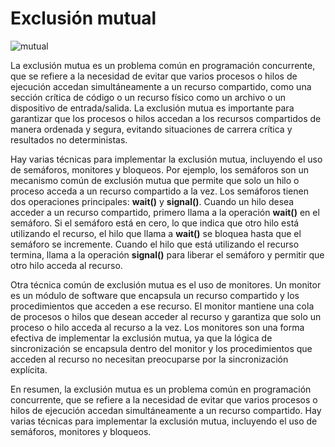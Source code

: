 # Exclusión mutual

![mutual](https://i.imgur.com/uFsqXC2.png)

La exclusión mutua es un problema común en programación concurrente, que se refiere a la necesidad de evitar que varios procesos o hilos de ejecución accedan simultáneamente a un recurso compartido, como una sección crítica de código o un recurso físico como un archivo o un dispositivo de entrada/salida. La exclusión mutua es importante para garantizar que los procesos o hilos accedan a los recursos compartidos de manera ordenada y segura, evitando situaciones de carrera crítica y resultados no deterministas.

Hay varias técnicas para implementar la exclusión mutua, incluyendo el uso de semáforos, monitores y bloqueos. Por ejemplo, los semáforos son un mecanismo común de exclusión mutua que permite que solo un hilo o proceso acceda a un recurso compartido a la vez. Los semáforos tienen dos operaciones principales: **wait()** y **signal()**. Cuando un hilo desea acceder a un recurso compartido, primero llama a la operación **wait()** en el semáforo. Si el semáforo está en cero, lo que indica que otro hilo está utilizando el recurso, el hilo que llama a **wait()** se bloquea hasta que el semáforo se incremente. Cuando el hilo que está utilizando el recurso termina, llama a la operación **signal()** para liberar el semáforo y permitir que otro hilo acceda al recurso.

Otra técnica común de exclusión mutua es el uso de monitores. Un monitor es un módulo de software que encapsula un recurso compartido y los procedimientos que acceden a ese recurso. El monitor mantiene una cola de procesos o hilos que desean acceder al recurso y garantiza que solo un proceso o hilo acceda al recurso a la vez. Los monitores son una forma efectiva de implementar la exclusión mutua, ya que la lógica de sincronización se encapsula dentro del monitor y los procedimientos que acceden al recurso no necesitan preocuparse por la sincronización explícita.

En resumen, la exclusión mutua es un problema común en programación concurrente, que se refiere a la necesidad de evitar que varios procesos o hilos de ejecución accedan simultáneamente a un recurso compartido. Hay varias técnicas para implementar la exclusión mutua, incluyendo el uso de semáforos, monitores y bloqueos.
